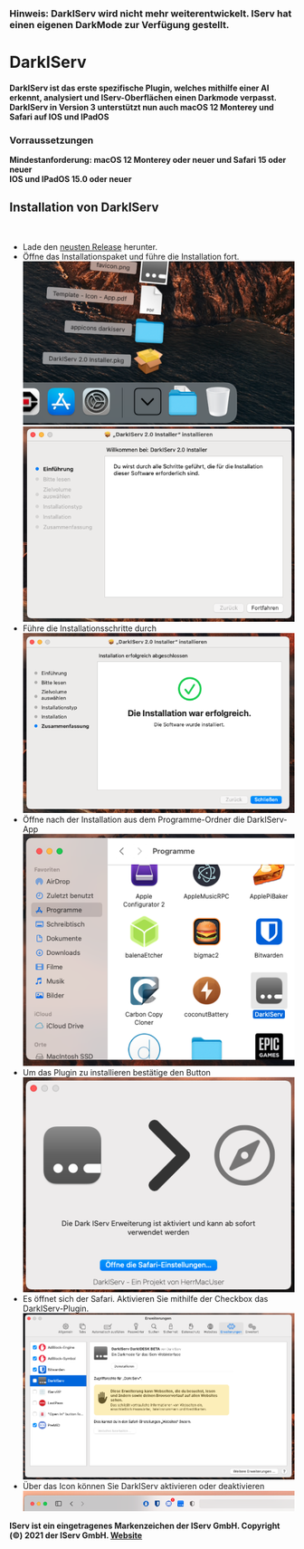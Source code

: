 ### Hinweis: DarkIServ wird nicht mehr weiterentwickelt. IServ hat einen eigenen DarkMode zur Verfügung gestellt.

# DarkIServ
#### DarkIServ ist das erste spezifische Plugin, welches mithilfe einer AI erkennt, analysiert und IServ-Oberflächen einen Darkmode verpasst.</br>DarkIServ in Version 3 unterstützt nun auch macOS 12 Monterey und Safari auf IOS und IPadOS </br>
### Vorraussetzungen
<strong>Mindestanforderung: macOS 12 Monterey oder neuer und Safari 15 oder neuer</br> IOS und IPadOS 15.0 oder neuer</strong>
<div>
<h2>Installation von DarkIServ</h2></br>
<ul>
<li>Lade den <a href="https://github.com/deNetzwerkkabel/DarkIServ/releases">neusten Release</a> herunter.</li>
<li>Öffne das Installationspaket und führe die Installation fort.</br><img src="https://github.com/deNetzwerkkabel/DarkIServ/blob/main/DarkIServ%20Installation/Bildschirmfoto%202021-03-27%20um%2017.49.27.png?raw=true"></img>
<img src="https://github.com/deNetzwerkkabel/DarkIServ/blob/main/DarkIServ%20Installation/Bildschirmfoto%202021-03-27%20um%2017.49.51.png?raw=true"></img>
</li>
<li>Führe die Installationsschritte durch</br>
<img src="https://github.com/deNetzwerkkabel/DarkIServ/blob/main/DarkIServ%20Installation/Bildschirmfoto%202021-03-27%20um%2017.50.07.png?raw=true"></img>
</li>
<li>Öffne nach der Installation aus dem Programme-Ordner die DarkIServ-App</br>
<img src="https://github.com/deNetzwerkkabel/DarkIServ/blob/main/DarkIServ%20Installation/Bildschirmfoto%202021-03-27%20um%2017.50.51.png?raw=true"></img>
</li>
<li>Um das Plugin zu installieren bestätige den Button</br>
<img src="https://github.com/deNetzwerkkabel/DarkIServ/blob/main/DarkIServ%20Installation/Bildschirmfoto%202021-03-27%20um%2017.51.10.png?raw=true"></img>
</li>
<li>Es öffnet sich der Safari. Aktivieren Sie mithilfe der Checkbox das DarkIServ-Plugin.</br>
<img src="https://github.com/deNetzwerkkabel/DarkIServ/blob/main/DarkIServ%20Installation/Bildschirmfoto%202021-03-27%20um%2017.51.50.png?raw=true"></img>
</li>
<li>Über das Icon können Sie DarkIServ aktivieren oder deaktivieren</br>
<img src="https://github.com/deNetzwerkkabel/DarkIServ/blob/main/DarkIServ%20Installation/Bildschirmfoto%202021-03-27%20um%2017.52.28.png?raw=true"></img>
</li>
</ul>
<strong>IServ ist ein eingetragenes Markenzeichen der IServ GmbH. Copyright (©) 2021 der IServ GmbH. <a href="https://iserv.de">Website</a>
</div>
